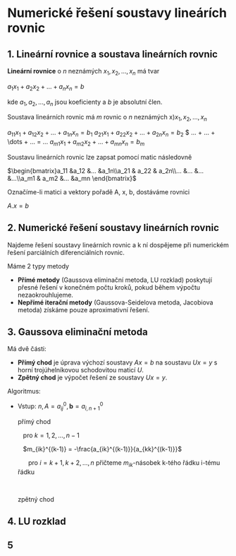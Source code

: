 # Numerické řešení soustavy lineárích rovnic

## 1. Lineární rovnice a soustava lineárních rovnic

**Lineární rovnice** o $n$ neznámých $x_1, x_2, ..., x_n$ má tvar

$a_1x_1+a_2x_2+...+a_nx_n=b$

kde $a_1, a_2, ..., a_n$ jsou koeficienty a $b$ je absolutní člen.

Soustava lineárních rovnic má $m$ rovnic o $n$ neznámých x)$x_1, x_2, ..., x_n$

$a_{11}x_1 + a_{12}x_2 + \dots + a_{1n}x_n = b_1$
$a_{21}x_1 + a_{22}x_2 + \dots + a_{2n}x_n = b_2$
$   ...    +    ...    + \dots +     ...   = ...
$a_{m1}x_1 + a_{m2}x_2 + \dots + a_{mn}x_n = b_m$

Soustavu lineárních rovnic lze zapsat pomocí matic následovně

$\begin{bmatrix}a_11 &a_12 &... &a_1n\\a_21 & a_22 & a_2n\\... &... &... &...\\a_m1 & a_m2 &... &a_mn \end{bmatrix}$

Označíme-li matici a vektory pořadě A, x, b, dostáváme rovnici 

$A.x=b$

## 2. Numerické řešení soustavy lineárních rovnic

Najdeme řešení soustavy lineárních rovnic a k ní dospějeme při numerickém řešení parciálních diferenciálních rovnic.

Máme 2 typy metody

- **Přímé metody** (Gaussova eliminační metoda, LU rozklad) poskytují přesné řešení v konečném počtu kroků, pokud během výpočtu nezaokrouhlujeme.
- **Nepřímé iterační metody** (Gaussova-Seidelova metoda, Jacobiova metoda) získáme pouze aproximativní řešení.

## 3. Gaussova eliminační metoda 

Má dvě části:

- **Přímý chod** je úprava výchozí soustavy $Ax=b$ na soustavu $Ux=y$ s horní trojúhelníkovou schodovitou maticí $U$.
- **Zpětný chod** je výpočet řešení ze soustavy $Ux=y$.

Algoritmus:

- Vstup: $n, A = a_{ij}^0, \mathbf{b} = a_{i,n+1}^0$
  
  přímý chod

  &nbsp;&nbsp;&nbsp;pro $k =1, 2, ..., n-1$

  &nbsp;&nbsp;&nbsp;$m_{ik}^{(k-1)} = -\frac{a_{ik}^{(k-1)}}{a_{kk}^{(k-1)}}$

  &nbsp;&nbsp;&nbsp;&nbsp;&nbsp;&nbsp;pro $i = k+1, k+2, …, n$ přičteme $m_{ik}$-násobek k-tého řádku i-tému řádku

  &nbsp;&nbsp;&nbsp;&nbsp;&nbsp;&nbsp;
      

  zpětný chod

## 4. LU rozklad

## 5
 








